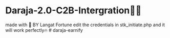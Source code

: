 # Daraja-2.0-C2B-Intergration👨‍💻
made with 💖 BY Langat Fortune 
edit the credentials in stk_initiate.php and it will work perfectly🔥
#   d a r a j a - e a r n i f y  
 